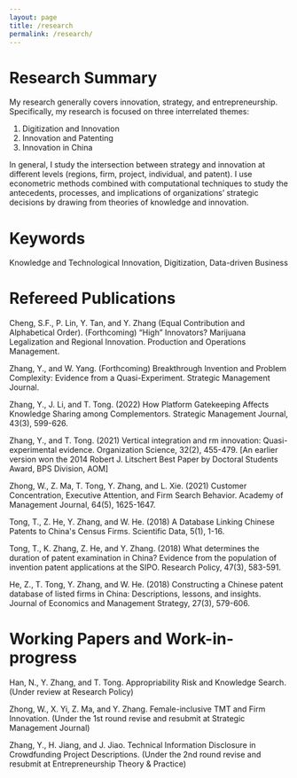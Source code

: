 ```yaml
---
layout: page
title: /research
permalink: /research/
---
```


# Research Summary
My research generally covers innovation, strategy, and entrepreneurship. Specifically, my research is focused on three interrelated themes: 
1. Digitization and Innovation 
2. Innovation and Patenting 
3. Innovation in China  
  
  
In general, I study the intersection between strategy and innovation at different levels (regions, firm, project, individual, and patent). I use econometric methods combined with computational techniques to study the antecedents, processes, and implications of organizations’ strategic decisions by drawing from theories of knowledge and innovation.

# Keywords 
Knowledge and Technological Innovation, Digitization, Data-driven Business

# Refereed Publications
Cheng, S.F., P. Lin, Y. Tan, and Y. Zhang (Equal Contribution and Alphabetical Order). (Forthcoming) “High” Innovators? Marijuana Legalization and Regional Innovation. Production and Operations Management. 

Zhang, Y., and W. Yang. (Forthcoming) Breakthrough Invention and Problem Complexity: Evidence from a Quasi-Experiment. Strategic Management Journal. 

Zhang, Y., J. Li, and T. Tong. (2022) How Platform Gatekeeping Affects Knowledge Sharing among Complementors. Strategic Management Journal, 43(3), 599-626.

Zhang, Y., and T. Tong. (2021) Vertical integration and rm innovation: Quasi-experimental evidence. Organization Science, 32(2), 455-479.
[An earlier version won the 2014 Robert J. Litschert Best Paper by Doctoral Students Award, BPS Division, AOM]

Zhong, W., Z. Ma, T. Tong, Y. Zhang, and L. Xie. (2021) Customer Concentration, Executive Attention, and Firm Search Behavior. Academy of Management Journal, 64(5), 1625-1647.

Tong, T., Z. He, Y. Zhang, and W. He. (2018) A Database Linking Chinese Patents to China's Census Firms. Scientific Data, 5(1), 1-16.

Tong, T., K. Zhang, Z. He, and Y. Zhang. (2018) What determines the duration of patent examination in China? Evidence from the population of invention patent applications at the SIPO. Research Policy, 47(3), 583-591.

He, Z., T. Tong, Y. Zhang, and W. He. (2018) Constructing a Chinese patent database of listed firms in China: Descriptions, lessons, and insights. Journal of Economics and Management Strategy, 27(3), 579-606.

# Working Papers and Work-in-progress
Han, N., Y. Zhang, and T. Tong. Appropriability Risk and Knowledge Search. (Under review at Research Policy)

Zhong, W., X. Yi, Z. Ma, and Y. Zhang. Female-inclusive TMT and Firm Innovation. (Under the 1st round revise and resubmit at Strategic Management Journal)

Zhang, Y., H. Jiang, and J. Jiao. Technical Information Disclosure in Crowdfunding Project Descriptions. (Under the 2nd round revise and resubmit at Entrepreneurship Theory & Practice)

